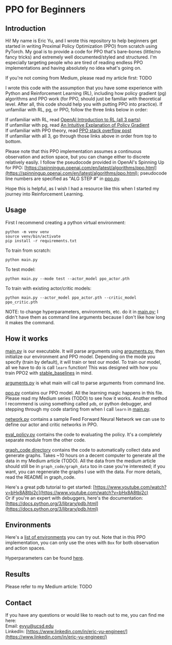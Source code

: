 # PPO for Beginners

## Introduction
Hi! My name is Eric Yu, and I wrote this repository to help beginners get started in writing Proximal Policy Optimization (PPO) from scratch using PyTorch. My goal is to provide a code for PPO that's bare-bones (little/no fancy tricks) and extremely well documented/styled and structured. I'm especially targeting people who are tired of reading endless PPO implementations and having absolutely no idea what's going on. 

If you're not coming from Medium, please read my article first: TODO

I wrote this code with the assumption that you have some experience with Python and Reinforcement Learning (RL), including how policy gradient (pg) algorithms and PPO work (for PPO, should just be familiar with theoretical level. After all, this code should help you with putting PPO into practice). If unfamiliar with RL, pg, or PPO, follow the three links below in order: <br />

If unfamiliar with RL, read [OpenAI Introduction to RL (all 3 parts)](https://spinningup.openai.com/en/latest/spinningup/rl_intro.html) <br />
If unfamiliar with pg, read [An Intuitive Explanation of Policy Gradient](https://towardsdatascience.com/an-intuitive-explanation-of-policy-gradient-part-1-reinforce-aa4392cbfd3c) <br />
If unfamiliar with PPO theory, read [PPO stack overflow post](https://stackoverflow.com/questions/46422845/what-is-the-way-to-understand-proximal-policy-optimization-algorithm-in-rl) <br />
If unfamiliar with all 3, go through those links above in order from top to bottom.

Please note that this PPO implementation assumes a continuous observation and action space, but you can change either to discrete relatively easily. I follow the pseudocode provided in OpenAI's Spinning Up for PPO: [https://spinningup.openai.com/en/latest/algorithms/ppo.html](https://spinningup.openai.com/en/latest/algorithms/ppo.html); pseudocode line numbers are specified as "ALG STEP #" in [ppo.py](./ppo.py).

Hope this is helpful, as I wish I had a resource like this when I started my journey into Reinforcement Learning.

## Usage
First I recommend creating a python virtual environment:
```
python -m venv venv
source venv/bin/activate
pip install -r requirements.txt
```

To train from scratch:
```
python main.py
```

To test model:
```
python main.py --mode test --actor_model ppo_actor.pth
```

To train with existing actor/critic models:
```
python main.py --actor_model ppo_actor.pth --critic_model ppo_critic.pth
```

NOTE: to change hyperparameters, environments, etc. do it in [main.py](main.py); I didn't have them as command line arguments because I don't like how long it makes the command.

## How it works

[main.py](main.py) is our executable. It will parse arguments using [arguments.py](arguments.py), then initialize our environment and PPO model. Depending on the mode you specify (train by default), it will train or test our model. To train our model, all we have to do is call ```learn``` function! This was designed with how you train PPO2 with [stable_baselines](https://stable-baselines.readthedocs.io/en/master/) in mind. 

[arguments.py](arguments.py) is what main will call to parse arguments from command line.

[ppo.py](ppo.py) contains our PPO model. All the learning magic happens in this file. Please read my Medium series (TODO) to see how it works. Another method I recommend is using something called ```pdb```, or python debugger, and stepping through my code starting from when I call ```learn``` in [main.py](main.py). 

[network.py](network.py) contains a sample Feed Forward Neural Network we can use to define our actor and critic networks in PPO. 

[eval_policy.py](eval_policy.py) contains the code to evaluating the policy. It's a completely separate module from the other code.

[graph_code directory](graph_code) contains the code to automatically collect data and generate graphs. Takes ~10 hours on a decent computer to generate all the data in my Medium article (TODO). All the data from the medium article should still be in ```graph_code/graph_data``` too in case you're interested; if you want, you can regenerate the graphs I use with the data. For more details, read the README in graph_code.

Here's a great pdb tutorial to get started: [https://www.youtube.com/watch?v=bHx8A8tbj2c](https://www.youtube.com/watch?v=bHx8A8tbj2c) <br />
Or if you're an expert with debuggers, here's the documentation: [https://docs.python.org/3/library/pdb.html](https://docs.python.org/3/library/pdb.html)

## Environments
Here's a [list of environments](https://github.com/openai/gym/wiki/Table-of-environments) you can try out. Note that in this PPO implementation, you can only use the ones with ```Box``` for both observation and action spaces.

Hyperparameters can be found [here](https://github.com/araffin/rl-baselines-zoo/blob/master/hyperparams/ppo2.yml).

## Results

Please refer to my Medium article: TODO

## Contact

If you have any questions or would like to reach out to me, you can find me here: <br />
Email: eyyu@ucsd.edu <br />
LinkedIn: [https://www.linkedin.com/in/eric-yu-engineer/](https://www.linkedin.com/in/eric-yu-engineer/) <br />

